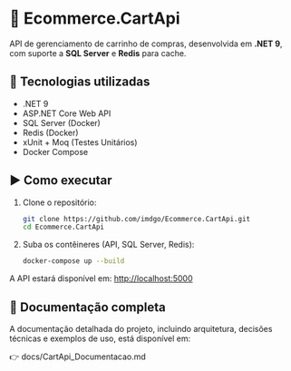 # 🛒 Ecommerce.CartApi

API de gerenciamento de carrinho de compras, desenvolvida em **.NET 9**, com suporte a **SQL Server** e **Redis** para cache.

## 🚀 Tecnologias utilizadas
- .NET 9
- ASP.NET Core Web API
- SQL Server (Docker)
- Redis (Docker)
- xUnit + Moq (Testes Unitários)
- Docker Compose

## ▶️ Como executar

1. Clone o repositório:
   ```bash
   git clone https://github.com/imdgo/Ecommerce.CartApi.git
   cd Ecommerce.CartApi
   
2. Suba os contêineres (API, SQL Server, Redis):
    ```bash
    docker-compose up --build
  A API estará disponível em:
  <http://localhost:5000>

## 📖 Documentação completa
A documentação detalhada do projeto, incluindo arquitetura, decisões técnicas e exemplos de uso, está disponível em:

👉 docs/CartApi_Documentacao.md
